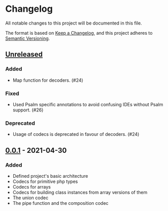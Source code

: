 # Changelog
All notable changes to this project will be documented in this file.

The format is based on [Keep a Changelog](https://keepachangelog.com/en/1.0.0/),
and this project adheres to [Semantic Versioning](https://semver.org/spec/v2.0.0.html).

## [Unreleased]
### Added
- Map function for decoders. (#24)
### Fixed
- Used Psalm specific annotations to avoid confusing IDEs without Psalm support. (#26)
### Deprecated
- Usage of codecs is deprecated in favour of decoders. (#24)

## [0.0.1] - 2021-04-30 
### Added
- Defined project's basic architecture
- Codecs for primitive php types
- Codecs for arrays
- Codecs for building class instances from array versions of them
- The union codec
- The pipe function and the composition codec

[Unreleased]: https://github.com/facile-it/php-codec/compare/0.0.1...HEAD
[0.0.1]: https://github.com/facile-it/php-codec/releases/tag/0.0.1
